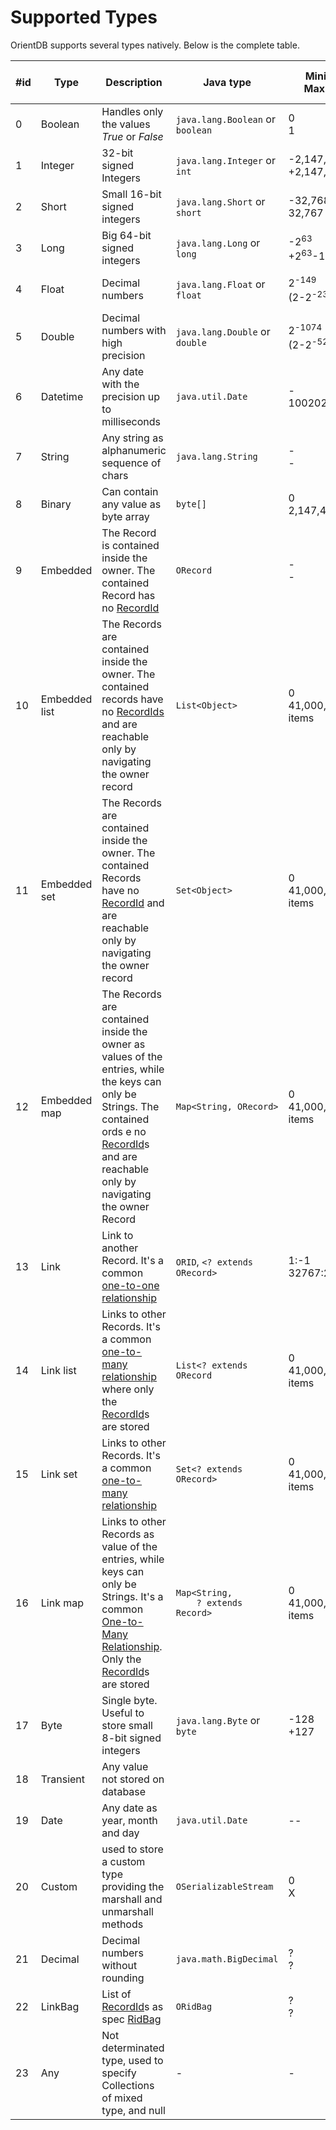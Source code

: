 # Supported Types

OrientDB supports several types natively. Below is the complete table.

|#id|Type|Description|Java type|Minimum<br>Maximum|Auto-conversion from/to|
|---|----|-----------|------|------------------|-----------------------|
|0|Boolean|Handles only the values *True* or *False*|<code>java.lang.Boolean</code> or <code>boolean</code>|0<br>1|String|
|1|Integer|32-bit signed Integers|<code>java.lang.Integer</code> or <code>int</code>|-2,147,483,648<br>+2,147,483,647|Any Number, String|
|2|Short|Small 16-bit signed integers|<code>java.lang.Short</code> or <code>short</code>|-32,768<br>32,767|Any Number, String|
|3|Long|Big 64-bit signed integers|<code>java.lang.Long</code> or <code>long</code>|-2<sup>63</sup><br>+2<sup>63</sup>-1|Any Number, String|
|4|Float|Decimal numbers|<code>java.lang.Float</code> or <code>float</code>|2<sup>-149</sup><br>(2-2<sup>-23</sup>)*2<sup>127</sup>|Any Number, String|
|5|Double|Decimal numbers with high precision|<code>java.lang.Double</code> or <code>double</code>|2<sup>-1074</sup><br>(2-2<sup>-52</sup>)*2<sup>1023</sup>|Any Number, String|
|6|Datetime|Any date with the precision up to milliseconds|<code>java.util.Date</code>|-<br>1002020303|Date, Long, String|
|7|String|Any string as alphanumeric sequence of chars|<code>java.lang.String</code>|-<br>-|-|
|8|Binary|Can contain any value as byte array|<code>byte[]</code>|0<br>2,147,483,647|String|
|9|Embedded|The Record is contained inside the owner. The contained Record has no [RecordId](Concepts#recordid)|<code>ORecord</code>|-<br>-|ORecord|
|10|Embedded list|The Records are contained inside the owner. The contained records have no [RecordIds](Concepts#recordid) and are reachable only by navigating the owner record|<code>List&lt;Object&gt;</code>|0<br>41,000,000 items|String|
|11|Embedded set|The Records are contained inside the owner. The contained Records have no [RecordId](Concepts#recordid) and are reachable only by navigating the owner record|<code>Set&lt;Object&gt;</code>|0<br>41,000,000 items|String|
|12|Embedded map|The Records are contained inside the owner as values of the entries, while the keys can only be Strings. The contained ords e no [RecordId](Concepts#recordid)s and are reachable only by navigating the owner Record|<code>Map&lt;String, ORecord&gt;</code>|0<br>41,000,000 items|<code>Collection&lt;? extends ORecord&lt;?&gt;&gt;</code>, <code>String</code>|
|13|Link|Link to another Record. It's a common [one-to-one relationship](Concepts#1-1-and-n-1-referenced-relationships)|<code>ORID</code>, <code>&lt;? extends ORecord&gt;</code>|1:-1<br>32767:2^63-1|String|
|14|Link list|Links to other Records. It's a common [one-to-many relationship](Concepts#1-n-and-n-m-embedded-relationships) where only the [RecordId](Concepts#recordid)s are stored|<code>List&lt;? extends ORecord</code>|0<br>41,000,000 items|String|
|15|Link set|Links to other Records. It's a common [one-to-many relationship](Concepts#1-n-and-n-m-embedded-relationships)|<code>Set&lt;? extends ORecord&gt;</code>|0<br>41,000,000 items|<code>Collection&lt;? extends ORecord&gt;</code>, <code>String</code>|
|16|Link map|Links to other Records as value of the entries, while keys can only be Strings. It's a common [One-to-Many Relationship](Concepts#1-n-and-n-m-embedded-relationships). Only the [RecordId](Concepts#recordid)s are stored|<code>Map&lt;String,<br>&nbsp;&nbsp;&nbsp;&nbsp;? extends Record&gt;</code>|0<br>41,000,000 items|String|
|17|Byte|Single byte. Useful to store small 8-bit signed integers|<code>java.lang.Byte</code> or <code>byte</code>|-128<br>+127|Any Number, String|
|18|Transient|Any value not stored on database||||
|19|Date|Any date as year, month and day|<code>java.util.Date</code>|-<bonetomanyr>-|Date, Long, String|
|20|Custom|used to store a custom type providing the marshall and unmarshall methods|<code>OSerializableStream</code>|0<br>X|-|
|21|Decimal|Decimal numbers without rounding|<code>java.math.BigDecimal</code>|?<br>?|Any Number, String|
|22|LinkBag| List of [RecordId](Concepts#recordid)s as spec [RidBag](RidBag) | <code>ORidBag</code> | ?<br>? | - |
|23|Any|Not determinated type, used to specify Collections of mixed type, and null | - | - | - |
